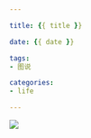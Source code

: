 ```yaml
---

title: {{ title }}

date: {{ date }}

tags:
- 图说

categories:
- life

---
```


>

<!--more-->

![](/img/)
  

